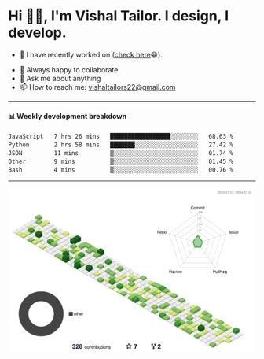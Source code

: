# Hi 👋🏻, I'm Vishal Tailor. I design, I develop.

- 🔭 I have recently worked on ([check here](https://vishaltailor.com)😁).
<!-- - 🎦 Currently watching: JavaScript: The Hard Parts By Will Sentance. -->
- 👯 Always happy to collaborate.
- 💬 Ask me about anything
- 📫 How to reach me: <a href="mailto:vishaltailors22@gmail.com">vishaltailors22@gmail.com</a>

<hr /> 
<h4>📊 Weekly development breakdown</h4>
<!--START_SECTION:waka-->

```txt
JavaScript   7 hrs 26 mins   █████████████████░░░░░░░░   68.63 %
Python       2 hrs 58 mins   ███████░░░░░░░░░░░░░░░░░░   27.42 %
JSON         11 mins         ▒░░░░░░░░░░░░░░░░░░░░░░░░   01.74 %
Other        9 mins          ▒░░░░░░░░░░░░░░░░░░░░░░░░   01.45 %
Bash         4 mins          ▒░░░░░░░░░░░░░░░░░░░░░░░░   00.76 %
```

<!--END_SECTION:waka-->
<hr /> 

![](./profile-3d-contrib/profile-green-animate.svg)

